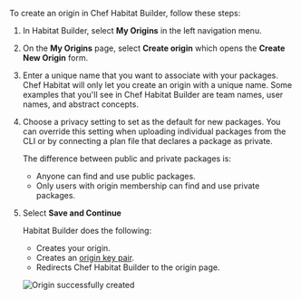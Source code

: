 
To create an origin in Chef Habitat Builder, follow these steps:

1. In Habitat Builder, select **My Origins** in the left navigation menu.

1. On the **My Origins** page, select **Create origin** which opens the **Create New Origin** form.

1. Enter a unique name that you want to associate with your packages. Chef Habitat will only let you create an origin with a unique name. Some examples that you'll see in Chef Habitat Builder are team names, user names, and abstract concepts.

1. Choose a privacy setting to set as the default for new packages. You can override this setting when uploading individual packages from the CLI or by connecting a plan file that declares a package as private.

   The difference between public and private packages is:

   - Anyone can find and use public packages.
   - Only users with origin membership can find and use private packages.

1. Select **Save and Continue**

    Habitat Builder does the following:

    - Creates your origin.
    - Creates an [origin key pair](/origins/origin_keys).
    - Redirects Chef Habitat Builder to the origin page.

   ![Origin successfully created](/images/habitat/create-origin-done.png)
